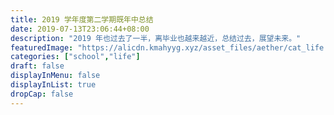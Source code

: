 ```yaml
---
title: 2019 学年度第二学期既年中总结 
date: 2019-07-13T23:06:44+08:00
description: "2019 年也过去了一半，离毕业也越来越近，总结过去，展望未来。"
featuredImage: "https://alicdn.kmahyyg.xyz/asset_files/aether/cat_life.webp"
categories: ["school","life"]
draft: false
displayInMenu: false
displayInList: true
dropCap: false
---
```


